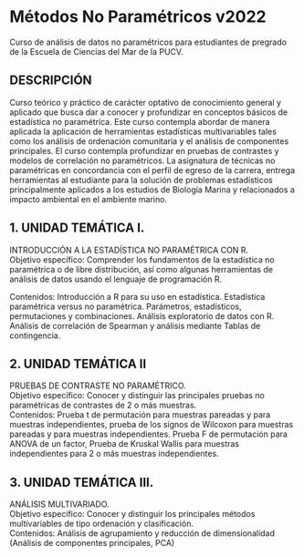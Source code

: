 # Métodos No Paramétricos v2022

Curso de análisis de datos no paramétricos para estudiantes de pregrado de la Escuela de Ciencias del Mar de la PUCV.


## DESCRIPCIÓN

Curso teórico y práctico de carácter optativo de conocimiento general y aplicado que busca dar a conocer y profundizar en conceptos básicos de estadística no paramétrica. Este curso contempla abordar de manera aplicada la aplicación de herramientas estadísticas multivariables tales como los análisis de ordenación comunitaria y el análisis de componentes principales. El curso contempla profundizar en pruebas de contrastes y modelos de correlación no paramétricos. La asignatura de técnicas no paramétricas en concordancia con el perfil de egreso de la carrera, entrega herramientas al estudiante para la solución de problemas estadísticos principalmente aplicados a los estudios de Biología Marina y relacionados a impacto ambiental en el ambiente marino.

## 1.	UNIDAD TEMÁTICA I. 
INTRODUCCIÓN A LA ESTADÍSTICA NO PARAMÉTRICA CON R.    
Objetivo específico: Comprender los fundamentos de la estadística no paramétrica o de libre distribución, así como algunas herramientas de análisis de datos usando el lenguaje de programación R.  

Contenidos: Introducción a R para su uso en estadística. Estadística paramétrica versus no paramétrica. Parámetros, estadísticos, permutaciones y combinaciones. Análisis exploratorio de datos con R. Análisis de correlación de Spearman y análisis mediante Tablas de contingencia.  

## 2.	UNIDAD TEMÁTICA II    
PRUEBAS DE CONTRASTE NO PARAMÉTRICO.     
Objetivo específico: Conocer y distinguir las principales pruebas no paramétricas de contrastes de 2 o más muestras.  
Contenidos: Prueba t de permutación para muestras pareadas y para muestras independientes, prueba de los signos de Wilcoxon para muestras pareadas y para muestras independientes. Prueba F de permutación para ANOVA de un factor, Prueba de Kruskal Wallis para muestras independientes para 2 o más muestras independientes.  

## 3.	UNIDAD TEMÁTICA III.   
ANÁLISIS MULTIVARIADO.   
Objetivo específico: Conocer y distinguir los principales métodos multivariables de tipo ordenación y clasificación.   
Contenidos: Análisis de agrupamiento y reducción de dimensionalidad (Análisis de componentes principales, PCA)  
